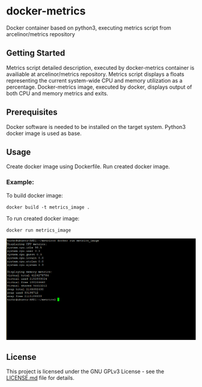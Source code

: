 # docker-metrics

Docker container based on python3, executing metrics script from arcelinor/metrics repository 

## Getting Started

Metrics script detailed description, executed by docker-metrics container is availiable at arcelinor/metrics repository.
Metrics script displays a floats representing the current system-wide CPU and memory utilization as a percentage.
Docker-metrics image, executed by docker, displays output of both CPU and memory metrics and exits.



## Prerequisites

Docker software is needed to be installed on the target system.
Python3 docker image is used as base.

## Usage

Create docker image using Dockerfile.
Run created docker image.

### Example:

To build docker image:
```
docker build -t metrics_image .
```
To run created docker image:
```
docker run metrics_image
```

![alt text](https://raw.githubusercontent.com/arcelinor/docker-metrics/master/docker_metrics.png)

## License

This project is licensed under the GNU GPLv3 License - see the [LICENSE.md](https://github.com/arcelinor/docker-metrics/blob/master/LICENSE) file for details.
